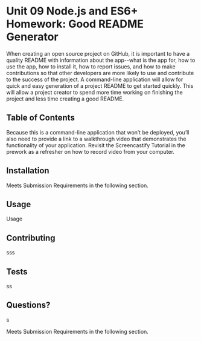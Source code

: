 
  # Unit 09 Node.js and ES6+ Homework: Good README Generator

  When creating an open source project on GitHub, it is important to have a quality README with information about the app--what is the app for, how to use the app, how to install it, how to report issues, and how to make contributions so that other developers are more likely to use and contribute to the success of the project. A command-line application will allow for quick and easy generation of a project README to get started quickly. This will allow a project creator to spend more time working on finishing the project and less time creating a good README.
  
  ## Table of Contents

  Because this is a command-line application that won’t be deployed, you’ll also need to provide a link to a walkthrough video that demonstrates the functionality of your application. Revisit the Screencastify Tutorial in the prework as a refresher on how to record video from your computer.


  ## Installation

  Meets Submission Requirements in the following section.


  ## Usage

  Usage

  
  ## Contributing

  sss


  ## Tests

  ss
  
  
  ## Questions?

  s

  Meets Submission Requirements in the following section.  
  